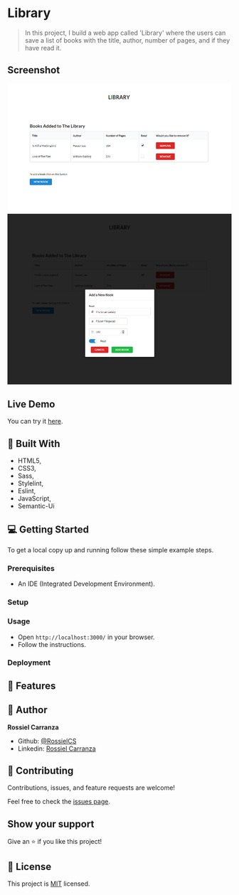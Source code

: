 # Library

> In this project, I build a web app called 'Library' where the users can save a list of books with the title, author, number of pages, and if they have read it.

## Screenshot
<img src="assets\images\library_00.png" alt="screenshot"/>
<img src="assets\images\library_01.png" alt="screenshot"/>

## Live Demo

You can try it [here]().

## :hammer:  Built With

- HTML5,
- CSS3,
- Sass,
- Stylelint,
- Eslint,
- JavaScript,
- Semantic-Ui


## :computer: Getting Started

To get a local copy up and running follow these simple example steps.

### Prerequisites
- An IDE (Integrated Development Environment).

### Setup  

### Usage
- Open `http://localhost:3000/` in your browser.
- Follow the instructions.

### Deployment   

## :gem:  Features

## :woman:  Author

**Rossiel Carranza**

- Github: [@RossielCS](https://github.com/RossielCS)
- Linkedin: [Rossiel Carranza](https://www.linkedin.com/in/rossiel-carranza/)

## 🤝 Contributing

Contributions, issues, and feature requests are welcome!

Feel free to check the [issues page](issues/).

## Show your support

Give an ⭐️ if you like this project!

## 📝  License

This project is [MIT](lic.url) licensed.
